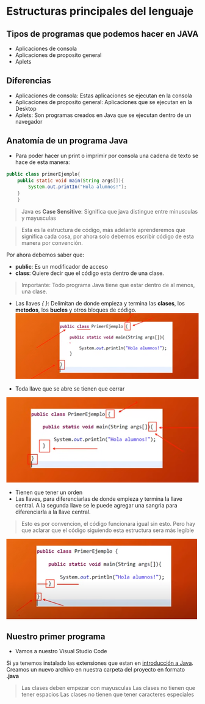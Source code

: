 # Estructuras principales del lenguaje
## Tipos de programas que podemos hacer en JAVA

- Aplicaciones de consola
- Aplicaciones de proposito general
- Aplets

## Diferencias

- Aplicaciones de consola: Estas aplicaciones se ejecutan en la consola
- Aplicaciones de proposito general: Aplicaciones que se ejecutan en la Desktop
- Aplets: Son programas creados en Java que se ejecutan dentro de un navegador

## Anatomía de un programa Java
- Para poder hacer un print o imprimir por consola una cadena de texto se hace de esta manera:

```java
public class primerEjemplo{
    public static void main(String args[]){
        System.out.printIn("Hola alumnos!");
    }
    }

```

> Java es **Case Sensitive**: Significa que java distingue entre minusculas y mayusculas

> Esta es la estructura de código, más adelante aprenderemos que significa cada cosa, por ahora solo debemos escribir código de esta manera por convención.

Por ahora debemos saber que:
- **public**: Es un modificador de acceso
- **class**: Quiere decir que el código esta dentro de una clase.
> Importante: Todo programa Java tiene que estar dentro de al menos, una clase.

- Las llaves *{ }*: Delimitan de donde empieza y termina las **clases**, los **metodos**, los **bucles** y otros bloques de código.
![](image.png)

- Toda llave que se abre se tienen que cerrar

![Alt text](image-1.png)

- Tienen que tener un orden 
- Las llaves, para diferenciarlas de donde empieza y termina la llave central. A la segunda llave se le puede agregar una sangria para diferenciarla a la llave central.
> Esto es por convencion, el código funcionara igual sin esto. Pero hay que aclarar que el código siguiendo esta estructura sera más legible 

![](image-2.png)

## Nuestro primer programa

- Vamos a nuestro Visual Studio Code

Si ya tenemos instalado las extensiones que estan en [introducción a Java](https://github.com/MONZONPUNTOEXE/java-programming/tree/main/Introduccion-a-java).
Creamos un nuevo archivo en nuestra carpeta del proyecto en formato **.java**

> Las clases deben empezar con mayusculas
> Las clases no tienen que tener espacios
> Las clases no tienen que tener caracteres especiales
